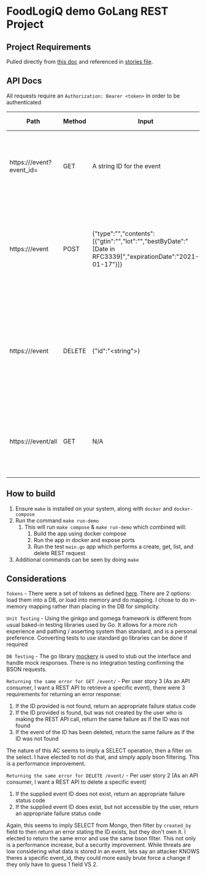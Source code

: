 # FoodLogiQ demo GoLang REST Project

## Project Requirements
Pulled directly from [this doc](https://docs.google.com/document/d/1iHz8jhM0TINu6EquXMtnP7pvU2R2ErbLM8NilSIa7xk/edit)
and referenced in [stories file](./stories.txt).

## API Docs
All requests require an `Authorization: Bearer <token>` in order to be authenticated

| Path                                   | Method | Input                                                                                                                                | Response Codes                                                                                                                  | Responses                                                                                                                                         |
|----------------------------------------|--------|--------------------------------------------------------------------------------------------------------------------------------------|---------------------------------------------------------------------------------------------------------------------------------|---------------------------------------------------------------------------------------------------------------------------------------------------|
| https://<host>/event?event_id=<string> | GET    | A string ID for the event                                                                                                            | 200 - OK<br>400 - Request error <br>401 - Unauthorized<br>500 - MongoDB error                                                   | {"type":"shipping","contents":[{"gtin":"1234","lot":"adffda","bestByDate":"2021-01-13","expirationDate":"2021-01-17"}]}                           |
| https://<host>/event                   | POST   | {"type":"<string>","contents":[{"gtin":"<string>","lot":"<string>","bestByDate":"[Date in RFC3339]","expirationDate":"2021-01-17"}]} | 201-  Created<br>400 - Request malformed (with error details)<br>401 - Unauthorized<br>500 - MongoDB error                      | {"event_id": "<string>"}                                                                                                                          |
| https://<host>/event                   | DELETE | {"id":"<string">}                                                                                                                    | 200 - Success (deleted)<br>400 - Bad request (cannot match eventId and created_by)<br>401 - Unauthorized<br>500 - MongoDB Error | N/A                                                                                                                                               |
| https://<host>/event/all               | GET    | N/A                                                                                                                                  | 200 - Success<br>400 - No events found<br>401 - Unauthorized<br>500 - MongoDB Error                                             | Array of Events <br><br>[<br>{"type":"shipping","contents":[{"gtin":"1234","lot":"adffda","bestByDate":"2021-01-13","expirationDate":"2021-01-17] |

## How to build
1. Ensure `make` is installed on your system, along with `docker` and `docker-compose`
2. Run the command `make run-demo`
   1. This will run `make compose` & `make run-demo` which combined will:
      1. Build the app using docker compose
      2. Run the app in docker and expose ports
      3. Run the test `main.go` app which performs a create, get, list, and delete REST request
3. Additional commands can be seen by doing `make`

## Considerations
`Tokens` - There were a set of tokens as defined [here](./user.json). There are 2 options: load them into a DB, or load into memory and do mapping.
I chose to do in-memory mapping rather than placing in the DB for simplicity.

`Unit Testing` - Using the ginkgo and gomega framework is different from usual baked-in testing libraries used by Go. 
It allows for a more rich experience and pathing / asserting system than standard, and is a personal preference.
Converting tests to use standard go libraries can be done if required

`DB Testing` - The go library [mockery](https://github.com/vektra/mockery) is used to stub out the interface and handle mock responses.
There is no integration testing confirming the BSON requests.

`Returning the same error for GET /event/` - Per user story 3 (As an API consumer, I want a REST API to retrieve a specific event), there were 3 requirements for returning an error response:
1. If the ID provided is not found, return an appropriate failure status code
2. If the ID provided is found, but was not created by the user who is making the REST API call, return the same failure as if the ID was not found
3. If the event of the ID has been deleted, return the same failure as if the ID was not found

The nature of this AC seems to imply a SELECT operation, then a filter on the select. I have elected to not do that, and simply apply bson filtering. This is a performance improvement.

`Returning the same error for DELETE /event/` - Per user story 2 (As an API consumer, I want a REST API to delete a specific event)
1. If the supplied event ID does not exist, return an appropriate failure status code
2. If the supplied event ID does exist, but not accessible by the user, return an appropriate failure status code

Again, this seems to imply SELECT from Mongo, then filter by `created_by` field to then return an error stating the ID exists, but they don't own it.
I elected to return the same error and use the same bson filter. This not only is a performance increase, but a security improvement.
While threats are low considering what data is stored in an event, lets say an attacker KNOWS theres a specific event_id, they could more easily brute force a change if they only have to guess 1 field VS 2.


